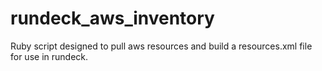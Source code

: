 # rundeck_aws_inventory
Ruby script designed to pull aws resources and build a resources.xml file for use in rundeck.

